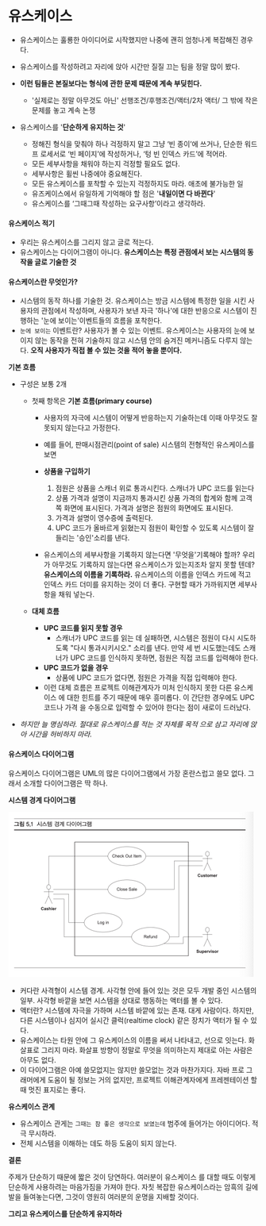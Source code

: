# 유스케이스

- 유스케이스는 훌룡한 아이디어로 시작했지만 나중에 괜히 엄청나게 복잡해진 경우다.

- 유스케이스를 작성하려고 자리에 앉아 시간만 질질 끄는 팀을 정말 많이 봤다.
- **이런 팀들은 본질보다는 형식에 관한 문제 때문에 계속 부딪힌다.**
  - '실제로는 정말 아무것도 아닌' 선행조건/후행조건/액터/2차 액터/ 그 밖에 작은 문제를 놓고 계속 논쟁



- 유스케이스를 '**단순하게 유지하는 것**'
  - 정해진 형식을 맞춰야 하나 걱정하지 말고 그냥 ‘빈 종이’에 쓰거나, 단순한 워드프 로세서로 ‘빈 페이지’에 작성하거나, ‘텅 빈 인덱스 카드’에 적어라.
  - 모든 세부사항을 채워야 하는지 걱정할 필요도 없다.
  - 세부사항은 휠씬 나중에야 중요해진다.
  - 모든 유스케이스를 포착할 수 있는지 걱정하지도 마라. 애초에 불가능한 일
  - 유즈케이스에서 유일하게 기억해야 할 점은 '**내일이면 다 바뀐다**'
  - 유스케이스를 ‘그때그때 작성하는 요구사항’이라고 생각하라.

#### 유스케이스 적기

- 우리는 유스케이스를 그리지 않고 글로 적는다.
- 유스케이스는 다이어그램이 아니다. **유스케이스는 특정 관점에서 보는 시스템의 동작을 글로 기술한 것**



#### 유스케이스란 무엇인가?

- 시스템의 동작 하나를 기술한 것. 유스케이스는 방금 시스템에 특정한 일을 시킨 사용자의 관점에서 작성하며, 사용자가 보낸 자극 '하나'에 대한 반응으로 시스템이 진행하는 '눈에 보이는'이벤트들의 흐름을 포착한다.
- `눈에 보이는` 이벤트란? 사용자가 볼 수 있는 이벤트. 유스케이스는 사용자의 눈에 보이지 않는 동작을 전혀 기술하지 않고 시스템 안의 숨겨진 메커니즘도 다루지 않는다. **오직 사용자가 직접 볼 수 있는 것을 적어 놓을 뿐이다.**

**기본 흐름**

- 구성은 보통 2개

  - 첫째 항목은 **기본 흐름(primary course)**

    - 사용자의 자극에 시스템이 어떻게 반응하는지 기술하는데 이때 아무것도 잘못되지 않는다고 가정한다.
    - 예를 들어, 판매시점관리(point of sale) 시스템의 전형적인 유스케이스를 보면
    - **상품을 구입하기**
      1. 점원은 상품을 스캐너 위로 통과시킨다. 스캐너가 UPC 코드를 읽는다
      2. 상품 가격과 설명이 지금까지 통과시킨 상품 가격의 합계와 함께 고객 쪽 화면에 표시된다. 가격과 설명은 점원의 화면에도 표시된다.
      3. 가격과 설명이 영수증에 출력된다.
      4. UPC 코드가 올바르게 읽혔는지 점원이 확인할 수 있도록 시스템이 잘 들리는 '승인'소리를 낸다.

    - 유스케이스의 세부사항을 기록하지 않는다면 '무엇을'기록해야 할까? 우리가 아무것도 기록하지 않는다면 유스케이스가 있는지조차 알지 못할 텐데? **유스케이스의 이름을 기록하라.** 유스케이스의 이름을 인덱스 카드에 적고 인덱스 카드 더미를 유지하는 것이 더 좋다. 구현할 때가 가까워지면 세부사항을 채워 넣는다.

  - **대체 흐름**

    - **UPC 코드를 읽지 못할 경우**
      - 스캐너가 UPC 코드를 읽는 데 실패하면, 시스템은 점원이 다시 시도하도록 "다시 통과시키시오." 소리를 낸다. 만약 세 번 시도했는데도 스캐너가 UPC 코드를 인식하지 못하면, 점원은 직접 코드를 입력해야 한다.
    - **UPC 코드가 없을 경우**
      - 상품에 UPC 코드가 없다면, 점원은 가격을 직접 입력해야 한다.
    - 이런 대체 흐름은 프로젝트 이해관계자가 미처 인식하지 못한 다른 유스케이스 에 대한 힌트를 주기 때문에 매우 흥미롭다. 이 간단한 경우에도 UPC 코드나 가격 을 수동으로 입력할 수 있어야 한다는 점이 새로이 드러났다.



- *하지만 늘 명심하라. 절대로 유스케이스를 적는 것 자체를 목적 으로 삼고 자리에 앉아 시간을 허비하지 마라.*



#### 유스케이스 다이어그램

유스케이스 다이어그램은 UML의 많은 다이어그램에서 가장 혼란스럽고 쓸모 없다. 그래서 소개할 다이어그램은 딱 하나.



**시스템 경계 다이어그램**

<img src="../asset/image-20241025090159987.png" alt="image-20241025090159987" style="zoom:50%;" />

- 커다란 사격형이 시스템 경계. 사각형 안에 들어 있는 것은 모두 개발 중인 시스템의 일부. 사각형 바깥을 보면 시스템을 상대로 행동하는 액터를 볼 수 있다.
- 액터란? 시스템에 자극을 가하며 시스템 바깥에 있는 존재. 대게 사람이다. 하지만, 다른 시스템이나 심지어 실시간 클럭(realtime clock) 같은 장치가 액터가 될 수 있다.
- 유스케이스는 타원 안에 그 유스케이스의 이름을 써서 나타내고, 선으로 잇는다. 화살표로 그리지 마라. 화살표 방향이 정말로 무엇을 의미하는지 제대로 아는 사람은 아무도 없다.
- 이 다이어그램은 아예 쓸모없지는 않지만 쓸모없는 것과 마찬가지다. 자바 프로 그래머에게 도움이 될 정보는 거의 없지만, 프로젝트 이해관계자에게 프레젠테이션 할 때 멋진 표지로는 좋다.



**유스케이스 관계**

- 유스케이스 관게는 `그때는 참 좋은 생각으로 보였는데` 범주에 들어가는 아이디어다. 적극 무시하라.
- 전체 시스템을 이해하는 데도 하등 도움이 되지 않는다.



**결론**

주제가 단순하기 때문에 짧은 것이 당연하다. 여러분이 유스케이스 를 대할 때도 이렇게 단순하게 사용하려는 마음가짐을 가져야 한다. 자칫 복잡한 유스케이스라는 암흑의 길에 발을 들여놓는다면, 그것이 영원히 여러분의 운명을 지배할 것이다.

**그리고 유스케이스를 단순하게 유지하라**